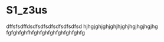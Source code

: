 # S1_z3us
dffsfsdffdsdfsdfsdfsdfsdfsdfsd
hjhgjghjghjghjhjghjhgjhgjhgjhg
fgfghfghfhfghfghfghfghfghfghfg
